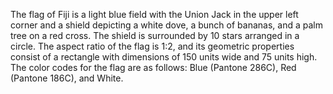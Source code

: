 The flag of Fiji is a light blue field with the Union Jack in the upper left corner and a shield depicting a white dove, a bunch of bananas, and a palm tree on a red cross. The shield is surrounded by 10 stars arranged in a circle. The aspect ratio of the flag is 1:2, and its geometric properties consist of a rectangle with dimensions of 150 units wide and 75 units high. The color codes for the flag are as follows: Blue (Pantone 286C), Red (Pantone 186C), and White.